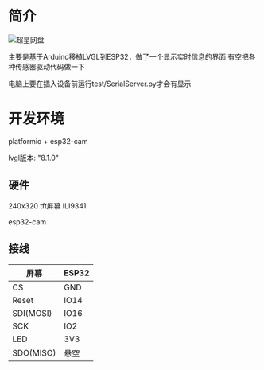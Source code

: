 # 简介

![超星网盘](https://p.ananas.chaoxing.com/star3/origin/8181a01e401836666e60fd54dd527ecd.png)

主要是基于Arduino移植LVGL到ESP32，做了一个显示实时信息的界面
有空把各种传感器驱动代码做一下

电脑上要在插入设备前运行test/SerialServer.py才会有显示


# 开发环境
platformio + esp32-cam

lvgl版本: "8.1.0"

## 硬件
240x320 tft屏幕  ILI9341

esp32-cam

## 接线

屏幕|ESP32
---|---
CS|GND
Reset|IO14
SDI(MOSI)|IO16
SCK|IO2
LED|3V3
SDO(MISO)|悬空

